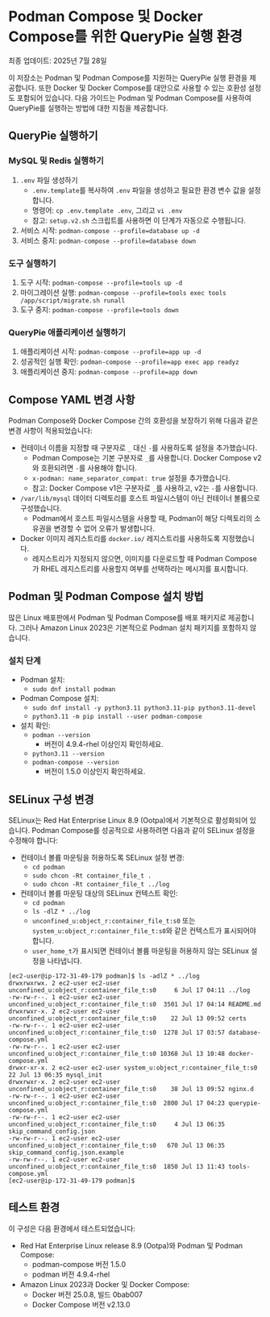 # Podman Compose 및 Docker Compose를 위한 QueryPie 실행 환경

최종 업데이트: 2025년 7월 28일

이 저장소는 Podman 및 Podman Compose를 지원하는 QueryPie 실행 환경을 제공합니다.
또한 Docker 및 Docker Compose를 대안으로 사용할 수 있는 호환성 설정도 포함되어 있습니다.
다음 가이드는 Podman 및 Podman Compose를 사용하여 QueryPie를 실행하는 방법에 대한 지침을 제공합니다.

## QueryPie 실행하기

### MySQL 및 Redis 실행하기

1. `.env` 파일 생성하기
   - `.env.template`를 복사하여 `.env` 파일을 생성하고 필요한 환경 변수 값을 설정합니다.
   - 명령어: `cp .env.template .env`, 그리고 `vi .env`
   - 참고: `setup.v2.sh` 스크립트를 사용하면 이 단계가 자동으로 수행됩니다.
2. 서비스 시작: `podman-compose --profile=database up -d`
3. 서비스 중지: `podman-compose --profile=database down`

### 도구 실행하기

1. 도구 시작: `podman-compose --profile=tools up -d`
2. 마이그레이션 실행: `podman-compose --profile=tools exec tools /app/script/migrate.sh runall`
3. 도구 중지: `podman-compose --profile=tools down`

### QueryPie 애플리케이션 실행하기

1. 애플리케이션 시작: `podman-compose --profile=app up -d`
2. 성공적인 실행 확인: `podman-compose --profile=app exec app readyz`
3. 애플리케이션 중지: `podman-compose --profile=app down`

## Compose YAML 변경 사항

Podman Compose와 Docker Compose 간의 호환성을 보장하기 위해 다음과 같은 변경 사항이 적용되었습니다:

- 컨테이너 이름을 지정할 때 구분자로 `_` 대신 `-`를 사용하도록 설정을 추가했습니다.
  - Podman Compose는 기본 구분자로 `_`를 사용합니다. Docker Compose v2와 호환되려면 `-`를 사용해야 합니다.
  - `x-podman: name_separator_compat: true` 설정을 추가했습니다.
  - 참고: Docker Compose v1은 구분자로 `_`를 사용하고, v2는 `-`를 사용합니다.
- `/var/lib/mysql` 데이터 디렉토리를 호스트 파일시스템이 아닌 컨테이너 볼륨으로 구성했습니다.
  - Podman에서 호스트 파일시스템을 사용할 때, Podman이 해당 디렉토리의 소유권을 변경할 수 없어 오류가 발생합니다.
- Docker 이미지 레지스트리를 `docker.io/` 레지스트리를 사용하도록 지정했습니다.
  - 레지스트리가 지정되지 않으면, 이미지를 다운로드할 때 Podman Compose가 RHEL 레지스트리를 사용할지 여부를 선택하라는 메시지를 표시합니다.

## Podman 및 Podman Compose 설치 방법

많은 Linux 배포판에서 Podman 및 Podman Compose를 배포 패키지로 제공합니다.
그러나 Amazon Linux 2023은 기본적으로 Podman 설치 패키지를 포함하지 않습니다.

### 설치 단계

- Podman 설치:
  - `sudo dnf install podman`
- Podman Compose 설치:
  - `sudo dnf install -y python3.11 python3.11-pip python3.11-devel`
  - `python3.11 -m pip install --user podman-compose`
- 설치 확인:
  - `podman --version`
    - 버전이 4.9.4-rhel 이상인지 확인하세요.
  - `python3.11 --version`
  - `podman-compose --version`
    - 버전이 1.5.0 이상인지 확인하세요.

## SELinux 구성 변경

SELinux는 Red Hat Enterprise Linux 8.9 (Ootpa)에서 기본적으로 활성화되어 있습니다.
Podman Compose를 성공적으로 사용하려면 다음과 같이 SELinux 설정을 수정해야 합니다:

- 컨테이너 볼륨 마운팅을 허용하도록 SELinux 설정 변경:
  - `cd podman`
  - `sudo chcon -Rt container_file_t .`
  - `sudo chcon -Rt container_file_t ../log`
- 컨테이너 볼륨 마운팅 대상의 SELinux 컨텍스트 확인:
  - `cd podman`
  - `ls -dlZ * ../log`
  - `unconfined_u:object_r:container_file_t:s0` 또는 `system_u:object_r:container_file_t:s0`와 같은 컨텍스트가 표시되어야 합니다.
  - `user_home_t`가 표시되면 컨테이너 볼륨 마운팅을 허용하지 않는 SELinux 설정을 나타냅니다.

```shell
[ec2-user@ip-172-31-49-179 podman]$ ls -adlZ * ../log
drwxrwxrwx. 2 ec2-user ec2-user unconfined_u:object_r:container_file_t:s0     6 Jul 17 04:11 ../log
-rw-rw-r--. 1 ec2-user ec2-user unconfined_u:object_r:container_file_t:s0  3501 Jul 17 04:14 README.md
drwxrwxr-x. 2 ec2-user ec2-user unconfined_u:object_r:container_file_t:s0    22 Jul 13 09:52 certs
-rw-rw-r--. 1 ec2-user ec2-user unconfined_u:object_r:container_file_t:s0  1278 Jul 17 03:57 database-compose.yml
-rw-rw-r--. 1 ec2-user ec2-user unconfined_u:object_r:container_file_t:s0 10368 Jul 13 10:48 docker-compose.yml
drwxr-xr-x. 2 ec2-user ec2-user system_u:object_r:container_file_t:s0        22 Jul 13 06:35 mysql_init
drwxrwxr-x. 2 ec2-user ec2-user unconfined_u:object_r:container_file_t:s0    38 Jul 13 09:52 nginx.d
-rw-rw-r--. 1 ec2-user ec2-user unconfined_u:object_r:container_file_t:s0  2800 Jul 17 04:23 querypie-compose.yml
-rw-rw-r--. 1 ec2-user ec2-user unconfined_u:object_r:container_file_t:s0     4 Jul 13 06:35 skip_command_config.json
-rw-rw-r--. 1 ec2-user ec2-user unconfined_u:object_r:container_file_t:s0   670 Jul 13 06:35 skip_command_config.json.example
-rw-rw-r--. 1 ec2-user ec2-user unconfined_u:object_r:container_file_t:s0  1850 Jul 13 11:43 tools-compose.yml
[ec2-user@ip-172-31-49-179 podman]$ 
```

## 테스트 환경

이 구성은 다음 환경에서 테스트되었습니다:

- Red Hat Enterprise Linux release 8.9 (Ootpa)와 Podman 및 Podman Compose:
  - podman-compose 버전 1.5.0
  - podman 버전 4.9.4-rhel
- Amazon Linux 2023과 Docker 및 Docker Compose:
  - Docker 버전 25.0.8, 빌드 0bab007
  - Docker Compose 버전 v2.13.0